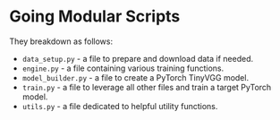 # Going Modular Scripts
They breakdown as follows: 
* `data_setup.py` - a file to prepare and download data if needed.
* `engine.py` - a file containing various training functions.
* `model_builder.py` - a file to create a PyTorch TinyVGG model.
* `train.py` - a file to leverage all other files and train a target PyTorch model.
* `utils.py` - a file dedicated to helpful utility functions.
